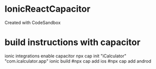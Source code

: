 # IonicReactCapacitor
Created with CodeSandbox
# build instructions with capacitor
ionic integrations enable capacitor
npx cap init "iCalculator" "com.icalculator.app"
ionic build
#npx cap add ios
#npx cap add androd
